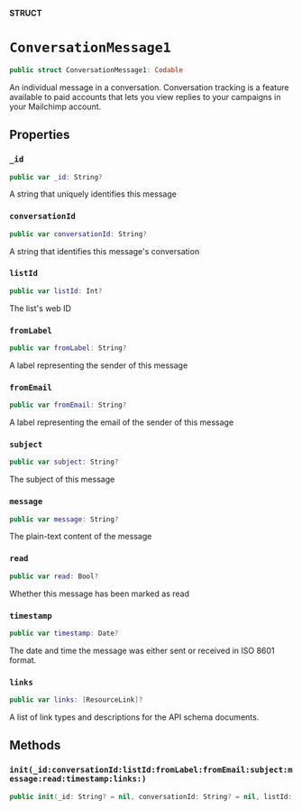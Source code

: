 **STRUCT**

# `ConversationMessage1`

```swift
public struct ConversationMessage1: Codable
```

An individual message in a conversation. Conversation tracking is a feature available to paid accounts that lets you view replies to your campaigns in your Mailchimp account.

## Properties
### `_id`

```swift
public var _id: String?
```

A string that uniquely identifies this message

### `conversationId`

```swift
public var conversationId: String?
```

A string that identifies this message&#x27;s conversation

### `listId`

```swift
public var listId: Int?
```

The list&#x27;s web ID

### `fromLabel`

```swift
public var fromLabel: String?
```

A label representing the sender of this message

### `fromEmail`

```swift
public var fromEmail: String?
```

A label representing the email of the sender of this message

### `subject`

```swift
public var subject: String?
```

The subject of this message

### `message`

```swift
public var message: String?
```

The plain-text content of the message

### `read`

```swift
public var read: Bool?
```

Whether this message has been marked as read

### `timestamp`

```swift
public var timestamp: Date?
```

The date and time the message was either sent or received in ISO 8601 format.

### `links`

```swift
public var links: [ResourceLink]?
```

A list of link types and descriptions for the API schema documents.

## Methods
### `init(_id:conversationId:listId:fromLabel:fromEmail:subject:message:read:timestamp:links:)`

```swift
public init(_id: String? = nil, conversationId: String? = nil, listId: Int? = nil, fromLabel: String? = nil, fromEmail: String? = nil, subject: String? = nil, message: String? = nil, read: Bool? = nil, timestamp: Date? = nil, links: [ResourceLink]? = nil)
```
